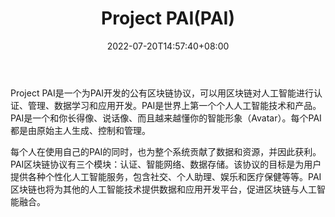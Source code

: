 ﻿---
weight: 
title: "Project PAI(PAI)"
description: "Project PAI是一个为PAI开发的公有区块链协议，可以用区块链对人工智能进行认证、管理、数据学习和应用开发"
date: 2022-07-20T14:57:40+08:00
lastmod: 2022-07-20T14:57:40+08:00
draft: false
authors: ["Simon"]
featuredImage: "project-paipai.png"
link: "https://projectpai.com/"
tags: ["数字代币","Project PAI(PAI)"]
categories: ["navigation"]
navigation: ["数字代币"]
lightgallery: true
toc: true
pinned: false
recommend: false
recommend1: false
---
Project PAI是一个为PAI开发的公有区块链协议，可以用区块链对人工智能进行认证、管理、数据学习和应用开发。PAI是世界上第一个个人人工智能技术和产品。PAI是一个和你长得像、说话像、而且越来越懂你的智能形象（Avatar）。每个PAI都是由原始主人生成、控制和管理。

每个人在使用自己的PAI的同时，也为整个系统贡献了数据和资源，并因此获利。PAI区块链协议有三个模块：认证、智能网络、数据存储。该协议的目标是为用户提供各种个性化人工智能服务，包含社交、个人助理、娱乐和医疗保健等等。PAI区块链也将为其他的人工智能技术提供数据和应用开发平台，促进区块链与人工智能融合。